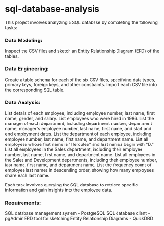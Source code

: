 # sql-database-analysis

This project involves analyzing a SQL database by completing the following tasks:

### Data Modeling:

Inspect the CSV files and sketch an Entity Relationship Diagram (ERD) of the tables.

### Data Engineering:

Create a table schema for each of the six CSV files, specifying data types, primary keys, foreign keys, and other constraints.
Import each CSV file into the corresponding SQL table.

### Data Analysis:

List details of each employee, including employee number, last name, first name, gender, and salary.
List employees who were hired in 1986.
List the manager of each department, including department number, department name, manager's employee number, last name, first name, and start and end employment dates.
List the department of each employee, including employee number, last name, first name, and department name.
List all employees whose first name is "Hercules" and last names begin with "B."
List all employees in the Sales department, including their employee number, last name, first name, and department name.
List all employees in the Sales and Development departments, including their employee number, last name, first name, and department name.
List the frequency count of employee last names in descending order, showing how many employees share each last name.

Each task involves querying the SQL database to retrieve specific information and gain insights into the employee data.

### Requirements:
SQL database management system - PostgreSQL
SQL database client - pgAdmin
ERD tool for sketching Entity Relationship Diagrams - QuickDBD


